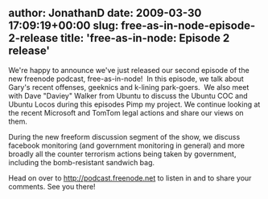 author: JonathanD
date: 2009-03-30 17:09:19+00:00
slug: free-as-in-node-episode-2-release
title: 'free-as-in-node: Episode 2 release'
---

We're happy to announce we've just released our second episode of the new freenode podcast, free-as-in-node!  In this episode, we talk about Gary's recent offenses, geeknics and k-lining park-goers.  We also meet with Dave "Daviey" Walker from Ubuntu to discuss the Ubuntu COC and Ubuntu Locos during this episodes Pimp my project. We continue looking at the recent Microsoft and TomTom legal actions and share our views on them.



During the new freeform discussion segment of the show, we discuss facebook monitoring (and government monitoring in general) and more broadly all the counter terrorism actions being taken by government, including the bomb-resistant sandwich bag.



Head on over to http://podcast.freenode.net to listen in and to share your comments. See you there!
